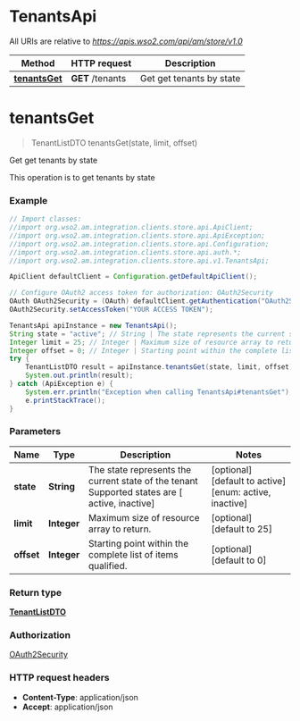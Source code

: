 # TenantsApi

All URIs are relative to *https://apis.wso2.com/api/am/store/v1.0*

Method | HTTP request | Description
------------- | ------------- | -------------
[**tenantsGet**](TenantsApi.md#tenantsGet) | **GET** /tenants | Get get tenants by state 


<a name="tenantsGet"></a>
# **tenantsGet**
> TenantListDTO tenantsGet(state, limit, offset)

Get get tenants by state 

This operation is to get tenants by state 

### Example
```java
// Import classes:
//import org.wso2.am.integration.clients.store.api.ApiClient;
//import org.wso2.am.integration.clients.store.api.ApiException;
//import org.wso2.am.integration.clients.store.api.Configuration;
//import org.wso2.am.integration.clients.store.api.auth.*;
//import org.wso2.am.integration.clients.store.api.v1.TenantsApi;

ApiClient defaultClient = Configuration.getDefaultApiClient();

// Configure OAuth2 access token for authorization: OAuth2Security
OAuth OAuth2Security = (OAuth) defaultClient.getAuthentication("OAuth2Security");
OAuth2Security.setAccessToken("YOUR ACCESS TOKEN");

TenantsApi apiInstance = new TenantsApi();
String state = "active"; // String | The state represents the current state of the tenant  Supported states are [ active, inactive] 
Integer limit = 25; // Integer | Maximum size of resource array to return. 
Integer offset = 0; // Integer | Starting point within the complete list of items qualified. 
try {
    TenantListDTO result = apiInstance.tenantsGet(state, limit, offset);
    System.out.println(result);
} catch (ApiException e) {
    System.err.println("Exception when calling TenantsApi#tenantsGet");
    e.printStackTrace();
}
```

### Parameters

Name | Type | Description  | Notes
------------- | ------------- | ------------- | -------------
 **state** | **String**| The state represents the current state of the tenant  Supported states are [ active, inactive]  | [optional] [default to active] [enum: active, inactive]
 **limit** | **Integer**| Maximum size of resource array to return.  | [optional] [default to 25]
 **offset** | **Integer**| Starting point within the complete list of items qualified.  | [optional] [default to 0]

### Return type

[**TenantListDTO**](TenantListDTO.md)

### Authorization

[OAuth2Security](../README.md#OAuth2Security)

### HTTP request headers

 - **Content-Type**: application/json
 - **Accept**: application/json

